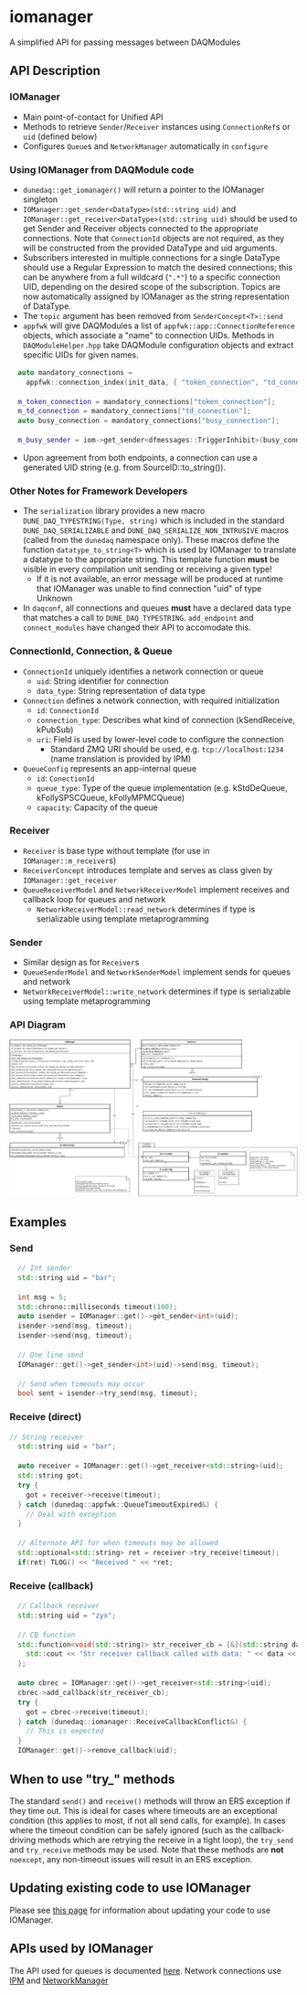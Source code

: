 # iomanager

A simplified API for passing messages between DAQModules

## API Description

### IOManager

* Main point-of-contact for Unified API
* Methods to retrieve `Sender`/`Receiver` instances using `ConnectionRef`s or `uid` (defined below)
* Configures `Queue`s and `NetworkManager` automatically in `configure`

### Using IOManager from DAQModule code

* `dunedaq::get_iomanager()` will return a pointer to the IOManager singleton
* `IOManager::get_sender<DataType>(std::string uid)` and `IOManager::get_receiver<DataType>(std::string uid)` should be used to get Sender and Receiver objects connected to the appropriate connections. Note that `ConnectionId` objects are not required, as they will be constructed from the provided DataType and uid arguments.
* Subscribers interested in multiple connections for a single DataType should use a Regular Expression to match the desired connections; this can be anywhere from a full wildcard (`".*"`) to a specific connection UID, depending on the desired scope of the subscription. Topics are now automatically assigned by IOManager as the string representation of DataType.
* The `topic` argument has been removed from `SenderConcept<T>::send`
* `appfwk` will give DAQModules a list of `appfwk::app::ConnectionReference` objects, which associate a "name" to connection UIDs. Methods in `DAQModuleHelper.hpp` take DAQModule configuration objects and extract specific UIDs for given names.
```C++
  auto mandatory_connections =
    appfwk::connection_index(init_data, { "token_connection", "td_connection", "busy_connection" });

  m_token_connection = mandatory_connections["token_connection"];
  m_td_connection = mandatory_connections["td_connection"];
  auto busy_connection = mandatory_connections["busy_connection"];

  m_busy_sender = iom->get_sender<dfmessages::TriggerInhibit>(busy_connection);
```
* Upon agreement from both endpoints, a connection can use a generated UID string (e.g. from SourceID::to_string()). 

### Other Notes for Framework Developers

* The `serialization` library provides a new macro `DUNE_DAQ_TYPESTRING(Type, string)` which is included in the standard `DUNE_DAQ_SERIALIZABLE` and `DUNE_DAQ_SERIALIZE_NON_INTRUSIVE` macros (called from the `dunedaq` namespace only). These macros define the function `datatype_to_string<T>` which is used by IOManager to translate a datatype to the appropriate string. This template function **must** be visible in every compilation unit sending or receiving a given type!
  * If it is not available, an error message will be produced at runtime that IOManager was unable to find connection "uid" of type Unknown
* In `daqconf`, all connections and queues **must** have a declared data type that matches a call to `DUNE_DAQ_TYPESTRING`. `add_endpoint` and `connect_modules` have changed their API to accomodate this.

### ConnectionId, Connection, & Queue

* `ConnectionId` uniquely identifies a network connection or queue
  * `uid`: String identifier for connection
  * `data_type`: String representation of data type
* `Connection` defines a network connection, with required initialization
  * `id`: `ConnectionId`
  * `connection_type`: Describes what kind of connection (kSendReceive, kPubSub)
  * `uri`: Field is used by lower-level code to configure the connection
    * Standard ZMQ URI should be used, e.g. `tcp://localhost:1234` (name translation is provided by IPM)
* `QueueConfig` represents an app-internal queue
  *  `id`: `ConectionId`
  *  `queue_type`: Type of the queue implementation (e.g. kStdDeQueue, kFollySPSCQueue, kFollyMPMCQueue)
  *  `capacity`: Capacity of the queue

### Receiver

* `Receiver` is base type without template (for use in `IOManager::m_receiver`s)
* `ReceiverConcept` introduces template and serves as class given by `IOManager::get_receiver`
* `QueueReceiverModel` and `NetworkReceiverModel` implement receives and callback loop for queues and network
  * `NetworkReceiverModel::read_network` determines if type is serializable using template metaprogramming

### Sender

* Similar design as for `Receiver`s
* `QueueSenderModel` and `NetworkSenderModel` implement sends for queues and network
* `NetworkReceiverModel::write_network` determines if type is serializable using template metaprogramming

### API Diagram

![Class Diagrams](https://github.com/DUNE-DAQ/iomanager/raw/develop/docs/iomanager-common.png)

## Examples

### Send

```CPP
  // Int sender
  std::string uid = "bar";
  
  int msg = 5;
  std::chrono::milliseconds timeout(100);
  auto isender = IOManager::get()->get_sender<int>(uid);
  isender->send(msg, timeout);
  isender->send(msg, timeout);

  // One line send
  IOManager::get()->get_sender<int>(uid)->send(msg, timeout);
  
  // Send when timeouts may occur
  bool sent = isender->try_send(msg, timeout);

```

### Receive (direct)

```CPP
// String receiver
  std::string uid = "bar";

  auto receiver = IOManager::get()->get_receiver<std::string>(uid);
  std::string got;
  try {
    got = receiver->receive(timeout);
  } catch (dunedaq::appfwk::QueueTimeoutExpired&) {
    // Deal with exception
  }
  
  // Alternate API for when timeouts may be allowed
  std::optional<std::string> ret = receiver->try_receive(timeout);
  if(ret) TLOG() << "Received " << *ret;

```

### Receive (callback)

```CPP
  // Callback receiver
  std::string uid = "zyx";

  // CB function
  std::function<void(std::string)> str_receiver_cb = [&](std::string data) {
    std::cout << "Str receiver callback called with data: " << data << '\n';
  };

  auto cbrec = IOManager::get()->get_receiver<std::string>(uid);
  cbrec->add_callback(str_receiver_cb);
  try {
    got = cbrec->receive(timeout);
  } catch (dunedaq::iomanager::ReceiveCallbackConflict&) {
    // This is expected
  }
  IOManager::get()->remove_callback(uid);

```
## When to use "try_" methods

The standard `send()` and `receive()` methods will throw an ERS exception if they time out. This is ideal for cases where timeouts are an exceptional condition (this applies to most, if not all send calls, for example). In cases where the timeout condition can be safely ignored (such as the callback-driving methods which are retrying the receive in a tight loop), the `try_send` and `try_receive` methods may be used. Note that these methods are **not** `noexcept`, any non-timeout issues will result in an ERS exception.

## Updating existing code to use IOManager

Please see [this page](Updating.md) for information about updating your code to use IOManager.

## APIs used by IOManager

The API used for queues is documented [here](Queue.md). Network connections use [IPM](https://dune-daq-sw.readthedocs.io/en/latest/packages/ipm/) and [NetworkManager](NetworkManager.md)

